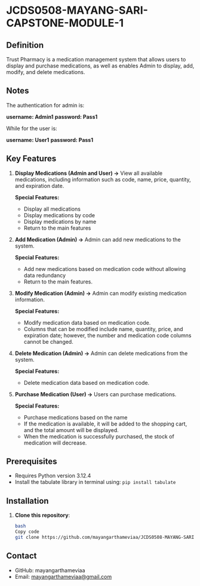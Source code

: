 # JCDS0508-MAYANG-SARI-CAPSTONE-MODULE-1

## Definition

Trust Pharmacy is a medication management system that allows users to display and purchase medications, as well as enables Admin to display, add, modify, and delete medications.

## Notes
The authentication for admin is: 

**username: Admin1**
**password: Pass1**

While for the user is: 

**username: User1**
**password: Pass1**


## Key Features

1. **Display Medications (Admin and User) →** View all available medications, including information such as code, name, price, quantity, and expiration date.

   **Special Features:**

   - Display all medications
   - Display medications by code
   - Display medications by name
   - Return to the main features

2. **Add Medication (Admin) →** Admin can add new medications to the system.

   **Special Features:**

   - Add new medications based on medication code without allowing data redundancy
   - Return to the main features.

3. **Modify Medication (Admin) →** Admin can modify existing medication information.

   **Special Features:**

   - Modify medication data based on medication code.
   - Columns that can be modified include name, quantity, price, and expiration date; however, the number and medication code columns cannot be changed.

4. **Delete Medication (Admin) →** Admin can delete medications from the system.

   **Special Features:**

   - Delete medication data based on medication code.

5. **Purchase Medication (User) →** Users can purchase medications.

   **Special Features:**

   - Purchase medications based on the name
   - If the medication is available, it will be added to the shopping cart, and the total amount will be displayed.
   - When the medication is successfully purchased, the stock of medication will decrease.

## Prerequisites

- Requires Python version 3.12.4
- Install the tabulate library in terminal using: `pip install tabulate`

## Installation

1. **Clone this repository**:
   ```bash
   bash
   Copy code
   git clone https://github.com/mayangarthameviaa/JCDS0508-MAYANG-SARI-CAPSTONE-MODULE-1.git
   ```

## Contact

- GitHub: mayangarthameviaa
- Email: mayangarthameviaa@gmail.com
